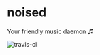 # noised
Your friendly music daemon ♫

![travis-ci](https://travis-ci.org/bennygr/noised.svg?branch=master)
